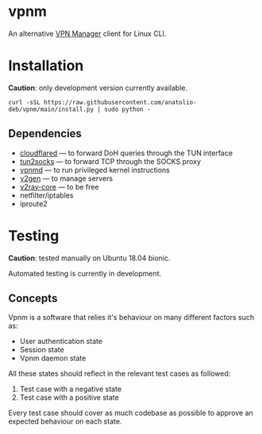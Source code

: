 # vpnm

An alternative [VPN Manager](https://vpn-m.com/) client for Linux CLI.

# **Installation**

**Caution**: only development version currently available.

```
curl -sSL https://raw.githubusercontent.com/anatolio-deb/vpnm/main/install.py | sudo python -
```

## Dependencies

- [cloudflared](https://github.com/cloudflare/cloudflared) — to forward DoH queries through the TUN interface
- [tun2socks](https://github.com/xjasonlyu/tun2socks) — to forward TCP through the SOCKS proxy
- [vpnmd](https://github.com/anatolio-deb/vpnmd) — to run privileged kernel instructions
- [v2gen](https://github.com/iochen/v2gen) — to manage servers
- [v2ray-core](https://github.com/v2ray/v2ray-core) — to be free
- netfilter/iptables
- iproute2

# Testing

**Caution**: tested manually on Ubuntu 18.04 bionic.

Automated testing is currently in development.

## Concepts

Vpnm is a software that relies it's behaviour on many different factors such as:

- User authentication state
- Session state
- Vpnm daemon state

All these states should reflect in the relevant test cases as followed:

1. Test case with a negative state
2. Test case with a positive state

Every test case should cover as much codebase as possible to approve an expected behaviour on each state.
